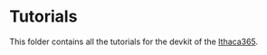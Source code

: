 # Tutorials
This folder contains all the tutorials for the devkit of the [Ithaca365](https://ithaca365.mae.cornell.edu/).

